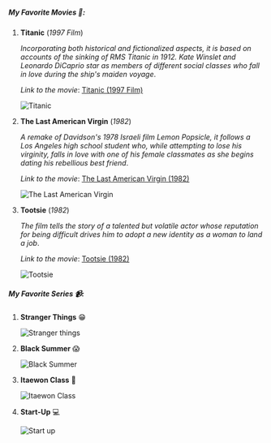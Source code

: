 ##### My Favorite Movies :movie_camera::

1. **Titanic** (*1997 Film*)

   *Incorporating both historical and fictionalized aspects, it is based on accounts of the sinking of RMS Titanic in 1912. Kate Winslet and Leonardo DiCaprio 
star as members of different social classes who fall in love during the ship's maiden voyage*.

    *Link to the movie*: [Titanic (1997 Film)](https://www.imdb.com/title/tt0120338/)

    ![Titanic](https://github.com/codespls/app-dev/assets/153616581/6a92b5b5-c181-4ea1-97ba-3b539c755503)

3. **The Last American Virgin** (*1982*)

   *A remake of Davidson's 1978 Israeli film Lemon Popsicle, it follows a Los Angeles high school student who, while attempting to lose his virginity, falls in 
love with one of his female classmates as she begins dating his rebellious best friend*.

    *Link to the movie*: [The Last American Virgin (1982)](https://www.imdb.com/title/tt0084234/)

     ![The Last American Virgin](https://github.com/codespls/app-dev/assets/153616581/55869624-6037-4bb1-914d-de1ad7fdb8b7)

4. **Tootsie** (*1982*)

   *The film tells the story of a talented but volatile actor whose reputation for being difficult drives him to adopt a new identity as a woman to land a job*.

    *Link to the movie*: [Tootsie (1982)](https://www.imdb.com/title/tt0084805/)

    ![Tootsie](https://github.com/codespls/app-dev/assets/153616581/ac6a8a9d-0fe8-4434-9cb0-74b81879a133)



##### My Favorite Series :video_camera::

1. **Stranger Things** :grin:

   ![Stranger things](https://github.com/codespls/app-dev/assets/153616581/819c5460-ee90-4fc0-a980-b6ad68dce38f)
   
2. **Black Summer** :scream:

   ![Black Summer](https://github.com/codespls/app-dev/assets/153616581/f47d2755-910a-46a5-9771-de9afe165ac2)

3. **Itaewon Class** :stew:

   ![Itaewon Class](https://github.com/codespls/app-dev/assets/153616581/0ae501b1-7bdd-44e5-8584-ffedd819aec7)

4. **Start-Up** :computer:

   ![Start up](https://github.com/codespls/app-dev/assets/153616581/1b5bee48-571d-42fe-9894-4317355bf5de)

   

   
 
